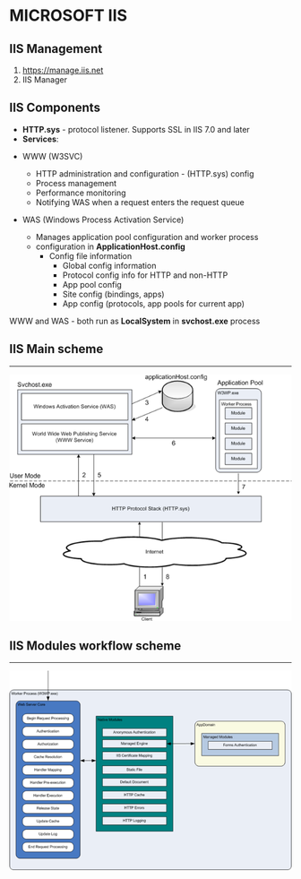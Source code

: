 # MICROSOFT IIS

## IIS Management
1. https://manage.iis.net
2. IIS Manager

## IIS Components
- **HTTP.sys** - protocol listener. Supports SSL in IIS 7.0 and later
- **Services**:
* WWW (W3SVC)
    - HTTP administration and configuration - (HTTP.sys) config
    - Process management
    - Performance monitoring
    - Notifying WAS when a request enters the request queue 

* WAS (Windows Process Activation Service)
    - Manages application pool configuration and worker process
    - configuration in **ApplicationHost.config**
        * Config file information
            - Global config information
            - Protocol config info for HTTP and non-HTTP
            - App pool config
            - Site config (bindings, apps)
            - App config (protocols, app pools for current app)



WWW and WAS - both run as **LocalSystem** in **svchost.exe** process

## IIS Main scheme

----------------------------------------------------------------------------------------------------
![IIS-Scheme](https://github.com/OlegPlatonenko/Virtualizing/blob/master/IIS/images/iis_scheme.png)

## IIS Modules workflow scheme

----------------------------------------------------------------------------------------------------
![IIS-Modules_scheme](https://github.com/OlegPlatonenko/Virtualizing/blob/master/IIS/images/IIS_modules_scheme.png)
